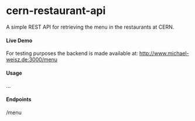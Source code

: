 # cern-restaurant-api
A simple REST API for retrieving the menu in the restaurants at CERN. 

#### Live Demo
For testing purposes the backend is made available at: http://www.michael-weisz.de:3000/menu 

#### Usage
...

#### Endpoints
/menu
